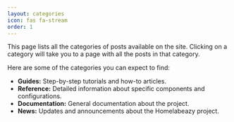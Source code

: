 ```yaml
---
layout: categories
icon: fas fa-stream
order: 1
---
```


This page lists all the categories of posts available on the site. Clicking on a category will take you to a page with all the posts in that category.

Here are some of the categories you can expect to find:

- **Guides:** Step-by-step tutorials and how-to articles.
- **Reference:** Detailed information about specific components and configurations.
- **Documentation:** General documentation about the project.
- **News:** Updates and announcements about the Homelabeazy project.
